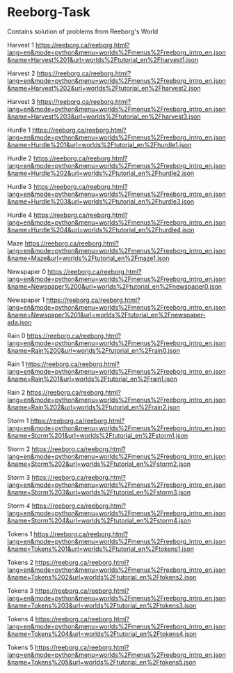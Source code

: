 # Reeborg-Task
Contains solution of problems from Reeborg's World

Harvest 1
https://reeborg.ca/reeborg.html?lang=en&mode=python&menu=worlds%2Fmenus%2Freeborg_intro_en.json&name=Harvest%201&url=worlds%2Ftutorial_en%2Fharvest1.json

Harvest 2
https://reeborg.ca/reeborg.html?lang=en&mode=python&menu=worlds%2Fmenus%2Freeborg_intro_en.json&name=Harvest%202&url=worlds%2Ftutorial_en%2Fharvest2.json

Harvest 3
https://reeborg.ca/reeborg.html?lang=en&mode=python&menu=worlds%2Fmenus%2Freeborg_intro_en.json&name=Harvest%203&url=worlds%2Ftutorial_en%2Fharvest3.json

Hurdle 1
https://reeborg.ca/reeborg.html?lang=en&mode=python&menu=worlds%2Fmenus%2Freeborg_intro_en.json&name=Hurdle%201&url=worlds%2Ftutorial_en%2Fhurdle1.json

Hurdle 2
https://reeborg.ca/reeborg.html?lang=en&mode=python&menu=worlds%2Fmenus%2Freeborg_intro_en.json&name=Hurdle%202&url=worlds%2Ftutorial_en%2Fhurdle2.json

Hurdle 3
https://reeborg.ca/reeborg.html?lang=en&mode=python&menu=worlds%2Fmenus%2Freeborg_intro_en.json&name=Hurdle%203&url=worlds%2Ftutorial_en%2Fhurdle3.json

Hurdle 4
https://reeborg.ca/reeborg.html?lang=en&mode=python&menu=worlds%2Fmenus%2Freeborg_intro_en.json&name=Hurdle%204&url=worlds%2Ftutorial_en%2Fhurdle4.json

Maze
https://reeborg.ca/reeborg.html?lang=en&mode=python&menu=worlds%2Fmenus%2Freeborg_intro_en.json&name=Maze&url=worlds%2Ftutorial_en%2Fmaze1.json

Newspaper 0
https://reeborg.ca/reeborg.html?lang=en&mode=python&menu=worlds%2Fmenus%2Freeborg_intro_en.json&name=Newspaper%200&url=worlds%2Ftutorial_en%2Fnewspaper0.json

Newspaper 1
https://reeborg.ca/reeborg.html?lang=en&mode=python&menu=worlds%2Fmenus%2Freeborg_intro_en.json&name=Newspaper%201&url=worlds%2Ftutorial_en%2Fnewspaper-ada.json

Rain 0
https://reeborg.ca/reeborg.html?lang=en&mode=python&menu=worlds%2Fmenus%2Freeborg_intro_en.json&name=Rain%200&url=worlds%2Ftutorial_en%2Frain0.json

Rain 1
https://reeborg.ca/reeborg.html?lang=en&mode=python&menu=worlds%2Fmenus%2Freeborg_intro_en.json&name=Rain%201&url=worlds%2Ftutorial_en%2Frain1.json

Rain 2
https://reeborg.ca/reeborg.html?lang=en&mode=python&menu=worlds%2Fmenus%2Freeborg_intro_en.json&name=Rain%202&url=worlds%2Ftutorial_en%2Frain2.json

Storm 1
https://reeborg.ca/reeborg.html?lang=en&mode=python&menu=worlds%2Fmenus%2Freeborg_intro_en.json&name=Storm%201&url=worlds%2Ftutorial_en%2Fstorm1.json

Storm 2
https://reeborg.ca/reeborg.html?lang=en&mode=python&menu=worlds%2Fmenus%2Freeborg_intro_en.json&name=Storm%202&url=worlds%2Ftutorial_en%2Fstorm2.json

Storm 3
https://reeborg.ca/reeborg.html?lang=en&mode=python&menu=worlds%2Fmenus%2Freeborg_intro_en.json&name=Storm%203&url=worlds%2Ftutorial_en%2Fstorm3.json

Storm 4
https://reeborg.ca/reeborg.html?lang=en&mode=python&menu=worlds%2Fmenus%2Freeborg_intro_en.json&name=Storm%204&url=worlds%2Ftutorial_en%2Fstorm4.json

Tokens 1
https://reeborg.ca/reeborg.html?lang=en&mode=python&menu=worlds%2Fmenus%2Freeborg_intro_en.json&name=Tokens%201&url=worlds%2Ftutorial_en%2Ftokens1.json

Tokens 2
https://reeborg.ca/reeborg.html?lang=en&mode=python&menu=worlds%2Fmenus%2Freeborg_intro_en.json&name=Tokens%202&url=worlds%2Ftutorial_en%2Ftokens2.json

Tokens 3
https://reeborg.ca/reeborg.html?lang=en&mode=python&menu=worlds%2Fmenus%2Freeborg_intro_en.json&name=Tokens%203&url=worlds%2Ftutorial_en%2Ftokens3.json

Tokens 4
https://reeborg.ca/reeborg.html?lang=en&mode=python&menu=worlds%2Fmenus%2Freeborg_intro_en.json&name=Tokens%204&url=worlds%2Ftutorial_en%2Ftokens4.json

Tokens 5
https://reeborg.ca/reeborg.html?lang=en&mode=python&menu=worlds%2Fmenus%2Freeborg_intro_en.json&name=Tokens%205&url=worlds%2Ftutorial_en%2Ftokens5.json

